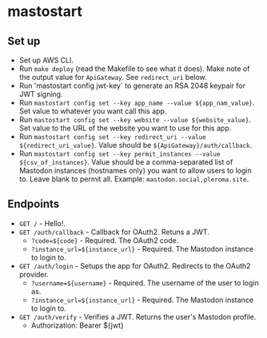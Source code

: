 # mastostart

## Set up
- Set up AWS CLI.
- Run `make deploy` (read the Makefile to see what it does). Make note of the output value for `ApiGateway`. See `redirect_uri` below.
- Run 'mastostart config jwt-key` to generate an RSA 2048 keypair for JWT signing.
- Run `mastostart config set --key app_name --value ${app_nam_value}`. Set value to whatever you want call this app.
- Run `mastostart config set --key website --value ${website_value}`. Set value to the URL of the website you want to use for this app.
- Run `mastostart config set --key redirect_uri --value ${redirect_uri_value}`. Value should be `${ApiGateway}/auth/callback`.
- Run `mastostart config set --key permit_instances --value ${csv_of_instances}`. Value should be a comma-separated list of Mastodon instances (hostnames only) you want to allow users to login to. Leave blank to permit all. Example: `mastodon.social,pleroma.site`.

## Endpoints
- `GET /` - Hello!.
- `GET /auth/callback` - Callback for OAuth2. Retuns a JWT.
  - `?code=${code}` - Required. The OAuth2 code.
  - `?instance_url=${instance_url}` - Required. The Mastodon instance to login to.
- `GET /auth/login` - Setups the app for OAuth2. Redirects to the OAuth2 provider.
  - `?username=${username}` - Required. The username of the user to login as.
  - `?instance_url=${instance_url}` - Required. The Mastodon instance to login to.
- `GET /auth/verify` - Verifies a JWT. Returns the user's Mastodon profile.
  - Authorization: Bearer ${jwt}
